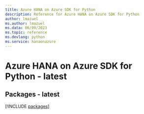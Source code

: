 ```yaml
---
title: Azure HANA on Azure SDK for Python
description: Reference for Azure HANA on Azure SDK for Python
author: lmazuel
ms.author: lmazuel
ms.data: 06/09/2023
ms.topic: reference
ms.devlang: python
ms.service: hanaonazure
---
```

# Azure HANA on Azure SDK for Python - latest
## Packages - latest
[!INCLUDE [packages](hana-on-azure-index.md)]